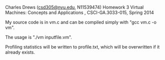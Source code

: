 Charles Drews (csd305@nyu.edu, N11539474)
Homework 3
Virtual Machines: Concepts and Applications , CSCI-GA.3033-015, Spring 2014

My source code is in vm.c and can be compiled simply with "gcc vm.c -o vm".

The usage is "./vm inputfile.vm".

Profiling statistics will be written to profile.txt,
which will be overwritten if it already exists.
